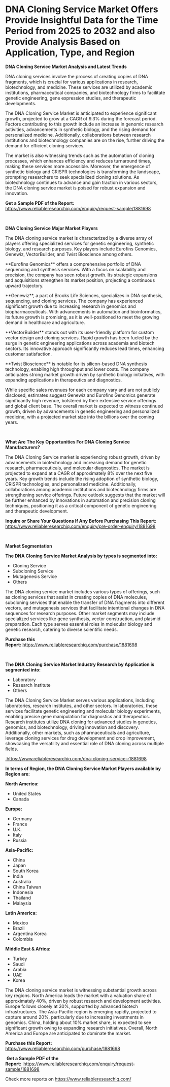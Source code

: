 <p><h1>DNA Cloning Service Market Offers Provide Insightful Data for the Time Period from 2025 to 2032 and also Provide Analysis Based on Application, Type, and Region</h1></p><p><strong>DNA Cloning Service Market Analysis and Latest Trends</strong></p>
<p><p>DNA cloning services involve the process of creating copies of DNA fragments, which is crucial for various applications in research, biotechnology, and medicine. These services are utilized by academic institutions, pharmaceutical companies, and biotechnology firms to facilitate genetic engineering, gene expression studies, and therapeutic developments. </p><p>The DNA Cloning Service Market is anticipated to experience significant growth, projected to grow at a CAGR of 9.3% during the forecast period. Factors contributing to this growth include an increase in genomic research activities, advancements in synthetic biology, and the rising demand for personalized medicine. Additionally, collaborations between research institutions and biotechnology companies are on the rise, further driving the demand for efficient cloning services.</p><p>The market is also witnessing trends such as the automation of cloning processes, which enhances efficiency and reduces turnaround times, making these services more accessible. Moreover, the emergence of synthetic biology and CRISPR technologies is transforming the landscape, prompting researchers to seek specialized cloning solutions. As biotechnology continues to advance and gain traction in various sectors, the DNA cloning service market is poised for robust expansion and innovation.</p></p>
<p><strong>Get a Sample PDF of the Report:&nbsp;</strong> <a href="https://www.reliableresearchiq.com/enquiry/request-sample/1881698?utm_campaign=2180&utm_medium=2&utm_source=Github&utm_content=ia&utm_term=11032025&utm_id=dna-cloning-service">https://www.reliableresearchiq.com/enquiry/request-sample/1881698</a></p>
<p>&nbsp;</p>
<p><strong>DNA Cloning Service Major Market Players</strong></p>
<p><p>The DNA cloning service market is characterized by a diverse array of players offering specialized services for genetic engineering, synthetic biology, and research purposes. Key players include Eurofins Genomics, Genewiz, VectorBuilder, and Twist Bioscience among others. </p><p>**Eurofins Genomics** offers a comprehensive portfolio of DNA sequencing and synthesis services. With a focus on scalability and precision, the company has seen robust growth. Its strategic expansions and acquisitions strengthen its market position, projecting a continuous upward trajectory.</p><p>**Genewiz**, a part of Brooks Life Sciences, specializes in DNA synthesis, sequencing, and cloning services. The company has experienced significant growth due to increasing research in genomics and biopharmaceuticals. With advancements in automation and bioinformatics, its future growth is promising, as it is well-positioned to meet the growing demand in healthcare and agriculture.</p><p>**VectorBuilder** stands out with its user-friendly platform for custom vector design and cloning services. Rapid growth has been fueled by the surge in genetic engineering applications across academia and biotech sectors. Its innovative approach significantly reduces lead times, enhancing customer satisfaction.</p><p>**Twist Bioscience** is notable for its silicon-based DNA synthesis technology, enabling high throughput and lower costs. The company anticipates strong market growth driven by synthetic biology initiatives, with expanding applications in therapeutics and diagnostics.</p><p>While specific sales revenues for each company vary and are not publicly disclosed, estimates suggest Genewiz and Eurofins Genomics generate significantly high revenue, bolstered by their extensive service offerings and global client base. The overall market is expected to witness continued growth, driven by advancements in genetic engineering and personalized medicine, with a projected market size into the billions over the coming years.</p></p>
<p>&nbsp;</p>
<p><strong>What Are The Key Opportunities For DNA Cloning Service Manufacturers?</strong></p>
<p><p>The DNA Cloning Service market is experiencing robust growth, driven by advancements in biotechnology and increasing demand for genetic research, pharmaceuticals, and molecular diagnostics. The market is projected to expand at a CAGR of approximately 8% over the next five years. Key growth trends include the rising adoption of synthetic biology, CRISPR technologies, and personalized medicine. Additionally, collaborations among academic institutions and biotechnology firms are strengthening service offerings. Future outlook suggests that the market will be further enhanced by innovations in automation and precision cloning techniques, positioning it as a critical component of genetic engineering and therapeutic development.</p></p>
<p><strong>Inquire or Share Your Questions If Any Before Purchasing This Report:</strong> <a href="https://www.reliableresearchiq.com/enquiry/pre-order-enquiry/1881698?utm_campaign=2180&utm_medium=2&utm_source=Github&utm_content=ia&utm_term=11032025&utm_id=dna-cloning-service">https://www.reliableresearchiq.com/enquiry/pre-order-enquiry/1881698</a></p>
<p>&nbsp;</p>
<p><strong>Market Segmentation</strong></p>
<p><strong>The DNA Cloning Service Market Analysis by types is segmented into:</strong></p>
<p><ul><li>Cloning Service</li><li>Subcloning Service</li><li>Mutagenesis Service</li><li>Others</li></ul></p>
<p><p>The DNA cloning service market includes various types of offerings, such as cloning services that assist in creating copies of DNA molecules, subcloning services that enable the transfer of DNA fragments into different vectors, and mutagenesis services that facilitate intentional changes in DNA sequences for research purposes. Other market segments may include specialized services like gene synthesis, vector construction, and plasmid preparation. Each type serves essential roles in molecular biology and genetic research, catering to diverse scientific needs.</p></p>
<p><strong>Purchase this Report:&nbsp;</strong><a href="https://www.reliableresearchiq.com/purchase/1881698?utm_campaign=2180&utm_medium=2&utm_source=Github&utm_content=ia&utm_term=11032025&utm_id=dna-cloning-service">https://www.reliableresearchiq.com/purchase/1881698</a></p>
<p>&nbsp;</p>
<p><strong>The DNA Cloning Service Market Industry Research by Application is segmented into:</strong></p>
<p><ul><li>Laboratory</li><li>Research Institute</li><li>Others</li></ul></p>
<p><p>The DNA Cloning Service Market serves various applications, including laboratories, research institutes, and other sectors. In laboratories, these services facilitate genetic engineering and molecular biology experiments, enabling precise gene manipulation for diagnostics and therapeutics. Research institutes utilize DNA cloning for advanced studies in genetics, genomics, and biotechnology, driving innovation and discovery. Additionally, other markets, such as pharmaceuticals and agriculture, leverage cloning services for drug development and crop improvement, showcasing the versatility and essential role of DNA cloning across multiple fields.</p></p>
<p><a href="https://www.reliableresearchiq.com/dna-cloning-service-r1881698?utm_campaign=2180&utm_medium=2&utm_source=Github&utm_content=ia&utm_term=11032025&utm_id=dna-cloning-service">&nbsp;https://www.reliableresearchiq.com/dna-cloning-service-r1881698</a></p>
<p><strong>In terms of Region, the DNA Cloning Service Market Players available by Region are:</strong></p>
<p>
    <p> <strong> North America: </strong>
        <ul>
            <li>United States</li>
            <li>Canada</li>
        </ul>
        </p> 
    <p> <strong> Europe: </strong>
        <ul>
            <li>Germany</li>
            <li>France</li>
            <li>U.K.</li>
            <li>Italy</li>
            <li>Russia</li>
        </ul>
        </p> 
    <p> <strong> Asia-Pacific: </strong>
        <ul>
            <li>China</li>
            <li>Japan</li>
            <li>South Korea</li>
            <li>India</li>
            <li>Australia</li>
            <li>China Taiwan</li>
            <li>Indonesia</li>
            <li>Thailand</li>
            <li>Malaysia</li>
        </ul>
        </p> 
    <p> <strong> Latin America: </strong>
        <ul>
            <li>Mexico</li>
            <li>Brazil</li>
            <li>Argentina Korea</li>
            <li>Colombia</li>
        </ul>
        </p> 
    <p> <strong> Middle East & Africa: </strong>
        <ul>
            <li>Turkey</li>
            <li>Saudi</li>
            <li>Arabia</li>
            <li>UAE</li>
            <li>Korea</li>
        </ul>
    </p>
    </p>
<p><p>The DNA cloning service market is witnessing substantial growth across key regions. North America leads the market with a valuation share of approximately 40%, driven by robust research and development activities. Europe follows closely at 30%, supported by advanced biotech infrastructures. The Asia-Pacific region is emerging rapidly, projected to capture around 20%, particularly due to increasing investments in genomics. China, holding about 10% market share, is expected to see significant growth owing to expanding research initiatives. Overall, North America and Europe are anticipated to dominate the market.</p></p>
<p><strong>Purchase this Report: </strong><a href="https://www.reliableresearchiq.com/purchase/1881698?utm_campaign=2180&utm_medium=2&utm_source=Github&utm_content=ia&utm_term=11032025&utm_id=dna-cloning-service">https://www.reliableresearchiq.com/purchase/1881698</a></p>
<p>&nbsp;<strong>Get a Sample PDF of the Report:&nbsp;&nbsp;</strong><a href="https://www.reliableresearchiq.com/enquiry/request-sample/1881698?utm_campaign=2180&utm_medium=2&utm_source=Github&utm_content=ia&utm_term=11032025&utm_id=dna-cloning-service">https://www.reliableresearchiq.com/enquiry/request-sample/1881698</a></p>
<p><strong></strong></p>
<p>Check more reports on <a href="https://www.reliableresearchiq.com/?utm_campaign=2180&utm_medium=2&utm_source=Github&utm_content=ia&utm_term=11032025&utm_id=dna-cloning-service">https://www.reliableresearchiq.com/</a></p>